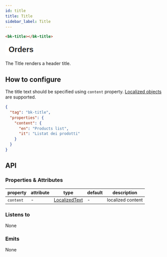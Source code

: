 ```yaml
---
id: title
title: Title
sidebar_label: Title
---
```


<!--
WARNING: this file was automatically generated by Mia-Platform Doc Aggregator.
DO NOT MODIFY IT BY HAND.
Instead, modify the source file and run the aggregator to regenerate this file.
-->

<!--
WARNING:
This file is automatically generated. Please edit the 'README' file of the corresponding component and run `yarn copy:docs`
-->


[localized-text]: ../40_core_concepts.md#localization-and-i18n



```html
<bk-title></bk-title>
```

![title](img/bk-title.png)

The Title renders a header title.

## How to configure

The title text should be specified using `content` property. [Localized objects][localized-text] are supported.

```json
{
  "tag": "bk-title",
  "properties": {
    "content": {
      "en": "Products list",
      "it": "Listat dei prodotti"
    }
  }
}
```

## API

### Properties & Attributes

| property  | attribute | type                            | default | description       |
| --------- | --------- | ------------------------------- | ------- | ----------------- |
| `content` | -         | [LocalizedText][localized-text] | -       | localized content |

### Listens to

None

### Emits

None
